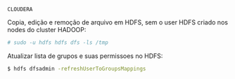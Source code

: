 ``
CLOUDERA
``

Copia, edição e remoção de arquivo em HDFS, sem o user HDFS criado nos nodes do cluster HADOOP:

```sh
# sudo -u hdfs hdfs dfs -ls /tmp
```

Atualizar lista de grupos e suas permissoes no HDFS:

```sh
$ hdfs dfsadmin -refreshUserToGroupsMappings
```
